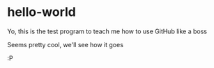 # hello-world

Yo, this is the test program to teach me how to use GitHub like a boss

Seems pretty cool, we'll see how it goes 

:P

